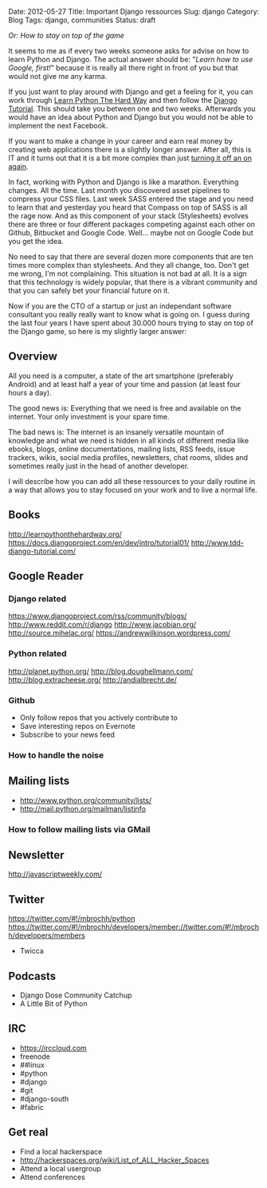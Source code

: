 Date: 2012-05-27
Title: Important Django ressources
Slug: django
Category: Blog
Tags: django, communities
Status: draft

*Or: How to stay on top of the game*

It seems to me as if every two weeks someone asks for advise on how to learn
Python and Django. The actual answer should be: "*Learn how to use Google,
first!*" because it is really all there right in front of you  but that would
not give me any karma.

If you just want to play around with Django and get a feeling for it, you can
work through [Learn Python The Hard Way](http://learnpythonthehardway.org/)
and then follow the [Django Tutorial](https://docs.djangoproject.com/en/dev/intro/tutorial01/).
This should take you between one and two weeks. Afterwards you would have an
idea about Python and Django but you would not be able to implement the next
Facebook.

If you want to make a change in your career and earn real money by creating
web applications there is a slightly longer answer. After all, this is IT and
it turns out that it is a bit more complex than just [turning it off an on
again](https://www.youtube.com/watch?v=p85xwZ_OLX0).

In fact, working with Python and Django is like a marathon. Everything changes.
All the time. Last month you discovered asset pipelines to compress your CSS
files.  Last week SASS entered the stage and you need to learn that and
yesterday you heard that Compass on top of SASS is all the rage now. And as
this component of your stack (Stylesheets) evolves there are three or four
different packages competing against each other on Github, Bitbucket and Google
Code. Well... maybe not on Google Code but you get the idea.

No need to say that there are several dozen more components that are ten times
more complex than stylesheets. And they all change, too. Don't get me wrong,
I'm not complaining. This situation is not bad at all. It is a sign that this
technology is widely popular, that there is a vibrant community and that you
can safely bet your financial future on it.

Now if you are the CTO of a startup or just an independant software consultant
you really really want to know what is going on. I guess during the last four
years I have spent about 30.000 hours trying to stay on top of the Django game,
so here is my slightly larger answer:

## Overview

All you need is a computer, a state of the art smartphone (preferably Android)
and at least half a year of your time and passion (at least four hours a day).

The good news is: Everything that we need is free and available on the
internet. Your only investment is your spare time.

The bad news is: The internet is an insanely versatile mountain of knowledge
and what we need is hidden in all kinds of different media like ebooks, blogs,
online documentations, mailing lists, RSS feeds, issue trackers, wikis, social
media profiles, newsletters, chat rooms, slides and sometimes really just in
the head of another developer.

I will describe how you can add all these ressources to your daily routine in a
way that allows you to stay focused on your work and to live a normal life.

## Books

http://learnpythonthehardway.org/
https://docs.djangoproject.com/en/dev/intro/tutorial01/
http://www.tdd-django-tutorial.com/

## Google Reader

### Django related

https://www.djangoproject.com/rss/community/blogs/
http://www.reddit.com/r/django
http://www.jacobian.org/
http://source.mihelac.org/
https://andrewwilkinson.wordpress.com/

### Python related

http://planet.python.org/
http://blog.doughellmann.com/
http://blog.extracheese.org/
http://andialbrecht.de/

### Github

* Only follow repos that you actively contribute to
* Save interesting repos on Evernote
* Subscribe to your news feed

### How to handle the noise

## Mailing lists

* http://www.python.org/community/lists/
* http://mail.python.org/mailman/listinfo

### How to follow mailing lists via GMail

## Newsletter

http://javascriptweekly.com/

## Twitter

https://twitter.com/#!/mbrochh/python
https://twitter.com/#!/mbrochh/developers/member://twitter.com/#!/mbrochh/developers/members

* Twicca

## Podcasts

* Django Dose Community Catchup
* A Little Bit of Python

## IRC

* https://irccloud.com
* freenode
* ##linux
* #python
* #django
* #git
* #django-south
* #fabric

## Get real

* Find a local hackerspace
* http://hackerspaces.org/wiki/List_of_ALL_Hacker_Spaces
* Attend a local usergroup
* Attend conferences
